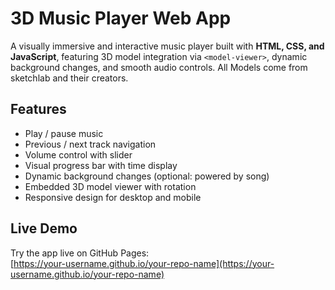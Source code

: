 #  3D Music Player Web App

A visually immersive and interactive music player built with **HTML, CSS, and JavaScript**, featuring 3D model integration via `<model-viewer>`, dynamic background changes, and smooth audio controls.
All Models come from sketchlab and their creators.
## Features

- Play / pause music
-  Previous / next track navigation
-  Volume control with slider
-  Visual progress bar with time display
-  Dynamic background changes (optional: powered by song)
-  Embedded 3D model viewer with rotation
-  Responsive design for desktop and mobile

##  Live Demo

Try the app live on GitHub Pages:  
 [https://your-username.github.io/your-repo-name](https://your-username.github.io/your-repo-name)



